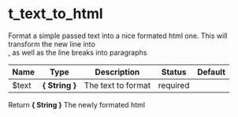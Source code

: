 # t_text_to_html

Format a simple passed text into a nice formated html one.
This will transform the new line into <br>, as well as the line breaks into paragraphs



Name  |  Type  |  Description  |  Status  |  Default
------------  |  ------------  |  ------------  |  ------------  |  ------------
$text  |  **{ String }**  |  The text to format  |  required  |

Return **{ String }** The newly formated html